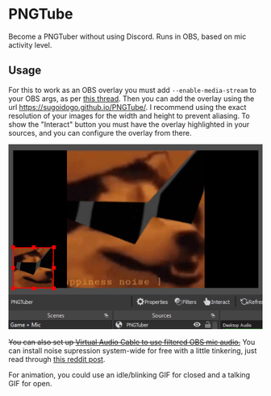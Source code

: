 # PNGTube
Become a PNGTuber without using Discord. Runs in OBS, based on mic activity level.
## Usage
For this to work as an OBS overlay you must add `--enable-media-stream` to your OBS args, as per [this thread](https://obsproject.com/forum/threads/browser-source-doesnt-allow-microphone-consent-dialogs.80260/). Then you can add the overlay using the url https://sugoidogo.github.io/PNGTube/. I recommend using the exact resolution of your images for the width and height to prevent aliasing. To show the "Interact" button you must have the overlay highlighted in your sources, and you can configure the overlay from there.

![example of overlay placement and interact button](example.png)

~~You can also set up [Virtual Audio Cable to use filtered OBS mic audio.](VirtualAutioCable.md)~~ You can install noise supression system-wide for free with a little tinkering, just read through [this reddit post](https://www.reddit.com/r/Twitch/comments/bjz5m2/finally_found_a_way_to_autobuild_noise_profiles/).

For animation, you could use an idle/blinking GIF for closed and a talking GIF for open.
